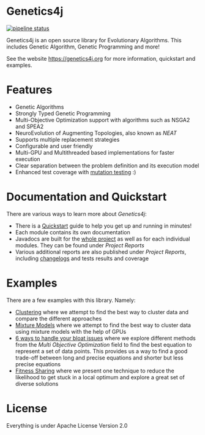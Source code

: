 Genetics4j
==========

[![pipeline status](https://gitlab.com/bmahe/genetics4j/badges/master/pipeline.svg)](https://gitlab.com/bmahe/genetics4j/-/commits/master)

Genetics4j is an open source library for Evolutionary Algorithms. This includes Genetic Algorithm, Genetic Programming and more!

See the website https://genetics4j.org for more information, quickstart and examples.

# Features

* Genetic Algorithms
* Strongly Typed Genetic Programming
* Multi-Objective Optimization support with algorithms such as NSGA2 and SPEA2
* NeuroEvolution of Augmenting Topologies, also known as _NEAT_
* Supports multiple replacement strategies
* Configurable and user friendly
* Multi-GPU and Multithreaded based implementations for faster execution
* Clear separation between the problem definition and its execution model
* Enhanced test coverage with [mutation testing](https://en.wikipedia.org/wiki/Mutation_testing) :)

# Documentation and Quickstart

There are various ways to learn more about _Genetics4j_:

* There is a [Quickstart](https://genetics4j.org/docs/quickstart.html) guide to help you get up and running in minutes!
* Each module contains its own documentation
* Javadocs are built for the [whole project](https://genetics4j.org/apidocs/index.html) as well as for each individual modules. They can be found under _Project Reports_
* Various additional reports are also published under _Project Reports_, including [changelogs](https://genetics4j.org/gitlog.html) and tests results and coverage

# Examples

There are a few examples with this library. Namely:

* [Clustering](https://genetics4j.org/samples/docs/clustering.html) where we attempt to find the best way to cluster data and compare the different approaches
* [Mixture Models](https://genetics4j.org/samples/docs/mixture_models_on_gpu.html) where we attempt to find the best way to cluster data using mixture models with the help of GPUs
* [6 ways to handle your bloat issues](https://genetics4j.org/samples/docs/bloat_issues.html) where we explore different methods from the _Multi Objective Optimization_ field to find the best equation to represent a set of data points. This provides us a way to find a good trade-off between long and precise equations and shorter but less precise equations
* [Fitness Sharing](https://genetics4j.org/samples/docs/fitness_sharing.html) where we present one technique to reduce the likelihood to get stuck in a local optimum and explore a great set of diverse solutions


# License

Everything is under Apache License Version 2.0
